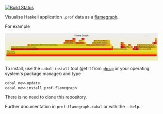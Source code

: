 [![Build Status](https://travis-ci.org/symbiont-io/prof-flamegraph.svg?branch=master)](https://travis-ci.org/symbiont-io/prof-flamegraph)

Visualise Haskell application `.prof` data as a [flamegraph](http://www.brendangregg.com/flamegraphs.html).

For example

![demo](demo.png)

To install, use the `cabal-install` tool (get it from [`ghcup`](https://github.com/haskell/ghcup) or your operating system's package manager) and type

```
cabal new-update
cabal new-install prof-flamegraph
```

There is no need to clone this repository.

Further documentation in `prof-flamegraph.cabal` or with the `--help`.
